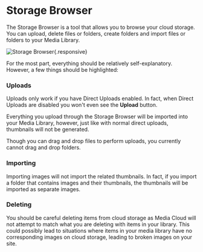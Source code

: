 # Storage Browser
The Storage Browser is a tool that allows you to browse your cloud storage.  You can upload, delete files or folders, create folders and import files or folders to your Media Library.

![Storage Browser](https://i.imgur.com/l7cwwIa.png){.responsive}

For the most part, everything should be relatively self-explanatory.  However, a few things should be highlighted:

### Uploads
Uploads only work if you have Direct Uploads enabled.  In fact, when Direct Uploads are disabled you won't even see the **Upload** button.

Everything you upload through the Storage Browser will be imported into your Media Library, however, just like with normal direct uploads, thumbnails will not be generated.

Though you can drag and drop files to perform uploads, you currently cannot drag and drop folders.

### Importing
Importing images will not import the related thumbnails.  In fact, if you import a folder that contains images and their thumbnails, the thumbnails will be imported as separate images.

### Deleting
You should be careful deleting items from cloud storage as Media Cloud will not attempt to match what you are deleting with items in your library.  This could possibly lead to situations where items in your media library have no corresponding images on cloud storage, leading to broken images on your site.

